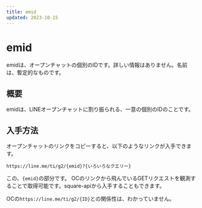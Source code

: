 ```yaml
---
title: emid
updated: 2023-10-15
---
```

# emid
emidは、オープンチャットの個別のIDです。詳しい情報はありません。名前は、暫定的なものです。
## 概要
emidは、LINEオープンチャットに割り振られる、一意の個別のIDのことです。
## 入手方法
オープンチャットのリンクをコピーすると、以下のようなリンクが入手できます。
```
https://line.me/ti/g2/{emid}?{いろいろなクエリー}
```
この、`{emid}`の部分です。
OCのリンクから飛んでいるGETリクエストを観測することで取得可能です。square-apiから入手することもできます。

OCの`https://line.me/ti/g2/{ID}`との関係性は、わかっていません。
